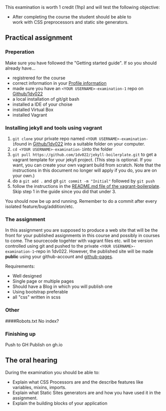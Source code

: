 This examination is worth 1 credit (1hp) and will test the following objective:
* After completing the course the student should be able to work with CSS preprocessors and static site generators.

## Practical assignment

### Preperation

Make sure you have followed the "Getting started guide". If so you should already have...
* registrered for the course
* correct information in your [Profile information](https://coursepress.lnu.se/kurs/klientbaserad-webbprogrammering/profile-information/)
* made sure you have an `<YOUR USERNAME>-examination-1` repo on [Github/1dv022](http://github.com/1dv022)
* a local installation of git/git bash
* installed a IDE of your choise
* installed Virtual Box
* installed Vagrant

### Installing jekyll and tools using vagrant

1. `git clone` your private repo named `<YOUR USERNAME>-examination-1`found in [Github/1dv022](http://github.com/1dv022) into a suitable folder on your computer. 
2. `cd <YOUR USERNAME>-examination-1`into the folder
3. `git pull https://github.com/1dv022/jekyll-boilerplate.git` to get a vagrant template for your jekyll project. (This step is optional. If you want, you can create your own vagrant build from scratch. Note that the instructions in this document no longer will apply if you do, you are on your own.)
4. do a `git add .` and git `git commit -m "Initial"` followed by `git push`
5. follow the instructions in the [README.md file of the vagrant-boilerplate](https://github.com/1dv022/jekyll-boilerplate/blob/master/README.md). Skip step 1 in the guide since you did that under 3.

You should now be up and running. Remember to do a commit after every isolated feature/bug/addition/etc.

### The assignment
In this assignment you are supposed to produce a web site that will be the front for your published assignments in this course and possibly in courses to come. The sourcecode togehter with vagrant files etc. will be version controlled using git and pushed to the private `<YOUR USERNAME>-examination-1`-repo in 1dv022. However, the published site will be made **public** using your github-account and [github-pages](https://pages.github.com/).

Requirements:
* Well designed
* Single page or multiple pages
* Should have a Blog in which you will publish one 
* Using bootstrap preferable
* all "css" written in scss


### Other

####Robots.txt
No index?

### Finishing up
Push to GH
Publish on gh.io

## The oral hearing
During the examination you should be able to:
* Explain what CSS Processors are and the describe features like variables, mixins, imports.
* Explain what Static Sites generators are and how you have used it in the assignment.
* Explain the building blocks of your application
